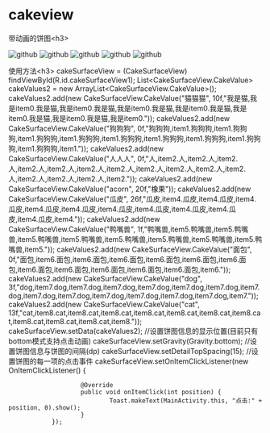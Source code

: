 cakeview
========

带动画的饼图\<h3\>

![github](https://github.com/oneAcorn/cakeview/blob/master/cake1.png)
![github](https://github.com/oneAcorn/cakeview/blob/master/cake2.png)
![github](https://github.com/oneAcorn/cakeview/blob/master/cake3.png)
![github](https://github.com/oneAcorn/cakeview/blob/master/cakegif1.gif)
![github](https://github.com/oneAcorn/cakeview/blob/master/cakegif2.gif)

使用方法\<h3\>
cakeSurfaceView = (CakeSurfaceView) findViewById(R.id.cakeSurfaceView1);
                List<CakeSurfaceView.CakeValue> cakeValues2 = new ArrayList<CakeSurfaceView.CakeValue>();
                cakeValues2.add(new CakeSurfaceView.CakeValue("猫猫猫", 10f,"我是猫,我是item0.我是猫,我是item0.我是猫,我是item0.我是猫,我是item0.我是猫,我是item0.我是猫,我是item0.我是猫,我是item0."));
                cakeValues2.add(new CakeSurfaceView.CakeValue("狗狗狗", 0f,"狗狗狗,item1.狗狗狗,item1.狗狗狗,item1.狗狗狗,item1.狗狗狗,item1.狗狗狗,item1.狗狗狗,item1.狗狗狗,item1.狗狗狗,item1.狗狗狗,item1."));
                cakeValues2.add(new CakeSurfaceView.CakeValue("人人人", 0f,"人,item2.人,item2.人,item2.人,item2.人,item2.人,item2.人,item2.人,item2.人,item2.人,item2.人,item2.人,item2.人,item2.人,item2.人,item2."));
                cakeValues2.add(new CakeSurfaceView.CakeValue("acorn", 20f,"橡果"));
                cakeValues2.add(new CakeSurfaceView.CakeValue("瓜皮", 26f,"瓜皮,item4.瓜皮,item4.瓜皮,item4.瓜皮,item4.瓜皮,item4.瓜皮,item4.瓜皮,item4.瓜皮,item4.瓜皮,item4.瓜皮,item4.瓜皮,item4."));
                cakeValues2.add(new CakeSurfaceView.CakeValue("鸭嘴兽", 1f,"鸭嘴兽,item5.鸭嘴兽,item5.鸭嘴兽,item5.鸭嘴兽,item5.鸭嘴兽,item5.鸭嘴兽,item5.鸭嘴兽,item5.鸭嘴兽,item5.鸭嘴兽,item5."));
                cakeValues2.add(new CakeSurfaceView.CakeValue("面包", 0f,"面包,item6.面包,item6.面包,item6.面包,item6.面包,item6.面包,item6.面包,item6.面包,item6.面包,item6.面包,item6.面包,item6.面包,item6."));
                cakeValues2.add(new CakeSurfaceView.CakeValue("dog", 3f,"dog,item7.dog,item7.dog,item7.dog,item7.dog,item7.dog,item7.dog,item7.dog,item7.dog,item7.dog,item7.dog,item7.dog,item7.dog,item7.dog,item7."));
                cakeValues2.add(new CakeSurfaceView.CakeValue("cat", 13f,"cat,item8.cat,item8.cat,item8.cat,item8.cat,item8.cat,item8.cat,item8.cat,item8.cat,item8.cat,item8.cat,item8."));
                cakeSurfaceView.setData(cakeValues2);
                //设置饼图信息的显示位置(目前只有bottom模式支持点击动画)
                cakeSurfaceView.setGravity(Gravity.bottom);
                //设置饼图信息与饼图的间隔(dp)
                cakeSurfaceView.setDetailTopSpacing(15);
                //设置饼图的每一项的点击事件
                cakeSurfaceView.setOnItemClickListener(new OnItemClickListener() {

                        @Override
                        public void onItemClick(int position) {
                                Toast.makeText(MainActivity.this, "点击:" + position, 0).show();
                        }
                });
